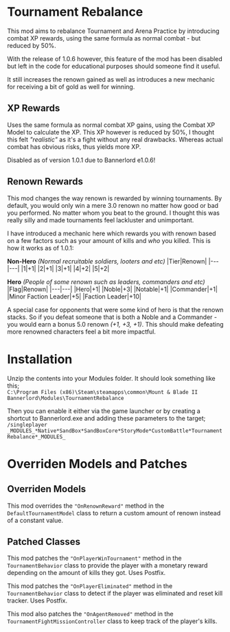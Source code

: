 # Tournament Rebalance
This mod aims to rebalance Tournament and Arena Practice by introducing combat XP rewards, using the same formula as normal combat - but reduced by 50%.

With the release of 1.0.6 however, this feature of the mod has been disabled but left in the code for educational purposes should someone find it useful.

It still increases the renown gained as well as introduces a new mechanic for receiving a bit of gold as well for winning.

## XP Rewards
Uses the same formula as normal combat XP gains, using the Combat XP Model to calculate the XP. This XP however is reduced by 50%, I thought this felt _"realistic"_ as it's a fight without any real drawbacks. Whereas actual combat has obvious risks, thus yields more XP.

Disabled as of version 1.0.1 due to Bannerlord e1.0.6!

## Renown Rewards
This mod changes the way renown is rewarded by winning tournaments. By default, you would only win a mere 3.0 renown no matter how good or bad you performed. No matter whom you beat to the ground. I thought this was really silly and made tournaments feel lackluster and unimportant.

I have introduced a mechanic here which rewards you with renown based on a few factors such as your amount of kills and _who_ you killed. This is how it works as of 1.0.1:

**Non-Hero** _(Normal recruitable soldiers, looters and etc)_
|Tier|Renown|
|---|---|
|1|+1|
|2|+1|
|3|+1|
|4|+2|
|5|+2|

**Hero** _(People of some renown such as leaders, commanders and etc)_
|Flag|Renown|
|---|---|
|Hero|+1|
|Noble|+3|
|Notable|+1|
|Commander|+1|
|Minor Faction Leader|+5|
|Faction Leader|+10|

A special case for opponents that were some kind of hero is that the renown stacks. So if you defeat someone that is both a Noble and a Commander - you would earn a bonus 5.0 renown _(+1, +3, +1)_. This should make defeating more renowned characters feel a bit more impactful.

# Installation
Unzip the contents into your Modules folder. It should look something like this;  
```C:\Program Files (x86)\Steam\steamapps\common\Mount & Blade II Bannerlord\Modules\TournamentRebalance```

Then you can enable it either via the game launcher or by creating a shortcut to Bannerlord.exe and adding these parameters to the target;  
```/singleplayer _MODULES_*Native*SandBox*SandBoxCore*StoryMode*CustomBattle*TournamentRebalance*_MODULES_```

# Overriden Models and Patches
## Overriden Models
This mod overrides the ```"OnRenownReward"``` method in the ```DefaultTournamentModel``` class to return a custom amount of renown instead of a constant value.

## Patched Classes
This mod patches the ```"OnPlayerWinTournament"``` method in the ```TournamentBehavior``` class to provide the player with a monetary reward depending on the amount of kills they got. Uses Postfix.

This mod patches the ```"OnPlayerEliminated"``` method in the ```TournamentBehavior``` class to detect if the player was eliminated and reset kill tracker. Uses Postfix.

This mod also patches the ```"OnAgentRemoved"``` method in the ```TournamentFightMissionController``` class to keep track of the player's kills.
